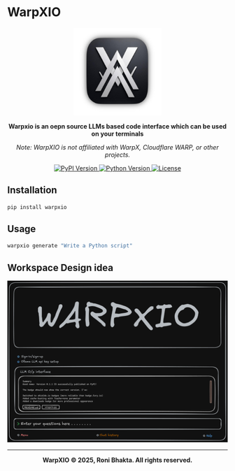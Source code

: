 # WarpXIO

<p align="center">
  <img src="images/warpxio.png" alt="WarpXIO Logo" width="200"/>
</p>

<p align="center">
  <strong>Warpxio is an oepn source LLMs based code interface which can be used on your terminals</strong>
</p>

<p align="center">
  <em>Note: WarpXIO is not affiliated with WarpX, Cloudflare WARP, or other projects.</em>
</p>

<p align="center">
  <a href="https://pypi.org/project/warpxio/">
    <img src="https://img.shields.io/pypi/v/warpxio.svg?cache=none" alt="PyPI Version"/>
  </a>
  <a href="https://pypi.org/project/warpxio/">
    <img src="https://img.shields.io/pypi/pyversions/warpxio.svg?cache=none" alt="Python Version"/>
  </a>
  <a href="https://pypi.org/project/warpxio/">
    <img src="https://img.shields.io/pypi/l/warpxio.svg" alt="License"/>
  </a>
</p>

## Installation

```bash
pip install warpxio
```

## Usage

```bash
warpxio generate "Write a Python script"
```

## Workspace Design idea

<p align="center">
  <img src="images/Workspace.png" alt="WarpXIO Workspace Demo" width="800"/>
</p>

---

<p align="center">
  <strong>WarpXIO © 2025, Roni Bhakta. All rights reserved.</strong>
</p>
